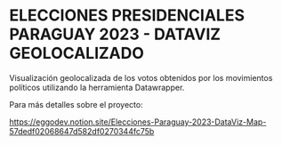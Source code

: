 # ELECCIONES PRESIDENCIALES PARAGUAY 2023 - DATAVIZ GEOLOCALIZADO

Visualización geolocalizada de los votos obtenidos por los movimientos políticos utilizando la herramienta Datawrapper.

Para más detalles sobre el proyecto:

https://eggodev.notion.site/Elecciones-Paraguay-2023-DataViz-Map-57dedf02068647d582df0270344fc75b
